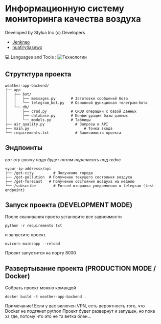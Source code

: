 
# Информационную систему мониторинга качества воздуха
Developed by Stylua Inc (c) Developers
- [Jenkneo](https://github.com/Jenkneo)
- [nuafirytiasewo](https://github.com/nuafirytiasewo)

💻 Languages and Tools : ![Технологии](https://skillicons.dev/icons?i=js,html,css,react)

## Струтктура проекта
```
weather-app-backend/
├── app
│   ├── bot/
│   │   ├── messages.py       # Заготовки сообщений бота
│   │   └── telegram_bot.py   # Основной функционал телеграм-бота
│   └── db/
│       ├── crud.py           # CRUD операции с базой данных
│       ├── database.py       # Конфигурация базы данных
│       └── models.py         # Таблицы
├── air_quality.py  	        # Запросы к API
├── main.py  			            # Точка входа
└── requirements.txt 	        # Зависимости проекта
```

## Эндпоинты
*вот эту шляпу надо будет потом переписать под redoc*
```
<your-ip-address>/api
├── /get-city  		  # Получение города
├── /get-pollution  # Получение текущего состояния воздуха
├── /get-forecast 	# Получение состояния воздуха на неделю
└── /subscribe 		  # Forced отправка уведомления в telegram (test-endpoint)
```

## Запуск проекта (DEVELOPMENT MODE)
После скачивания просто установите все зависимости
```
python -r requirements txt
```
и запустите проект.
```
uvicorn main:app --reload
```
Проект запустится на порту 8000

## Развертывание проекта (PRODUCTION MODE / Docker)
Собрать проект можно командой 
```
docker build -t weather-app-backend .
```
Примечание! 
Если у вас включен VPN, есть вероятность того, что Docker не подтянет python
Проект будет развернут и запущен, но пока хз где, потому что это не та ветка блен...
